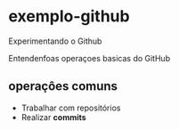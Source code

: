 # exemplo-github
 Experimentando o Github

Entendenfoas operaçoes basicas do GitHub

## operaçôes comuns

- Trabalhar com repositórios 
- Realizar **commits**